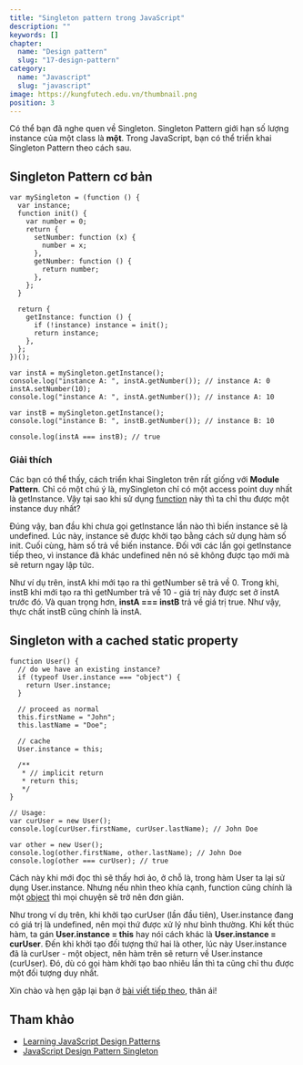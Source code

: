 ```yaml
---
title: "Singleton pattern trong JavaScript"
description: ""
keywords: []
chapter:
  name: "Design pattern"
  slug: "17-design-pattern"
category:
  name: "Javascript"
  slug: "javascript"
image: https://kungfutech.edu.vn/thumbnail.png
position: 3
---
```


Có thể bạn đã nghe quen về Singleton. Singleton Pattern giới hạn số lượng instance của một class là **một**. Trong JavaScript, bạn có thể triển khai Singleton Pattern theo cách sau.

## Singleton Pattern cơ bản

    var mySingleton = (function () {
      var instance;
      function init() {
        var number = 0;
        return {
          setNumber: function (x) {
            number = x;
          },
          getNumber: function () {
            return number;
          },
        };
      }

      return {
        getInstance: function () {
          if (!instance) instance = init();
          return instance;
        },
      };
    })();

    var instA = mySingleton.getInstance();
    console.log("instance A: ", instA.getNumber()); // instance A: 0
    instA.setNumber(10);
    console.log("instance A: ", instA.getNumber()); // instance A: 10

    var instB = mySingleton.getInstance();
    console.log("instance B: ", instB.getNumber()); // instance B: 10

    console.log(instA === instB); // true

### Giải thích

Các bạn có thể thấy, cách triển khai Singleton trên rất giống với **Module Pattern**. Chỉ có một chú ý là, mySingleton chỉ có một access point duy nhất là getInstance. Vậy tại sao khi sử dụng [function](/bai-viet/javascript/ham-trong-javascript) này thì ta chỉ thu được một instance duy nhất?

Đúng vậy, ban đầu khi chưa gọi getInstance lần nào thì biến instance sẽ là undefined. Lúc này, instance sẽ được khởi tạo bằng cách sử dụng hàm số init. Cuối cùng, hàm số trả về biến instance. Đối với các lần gọi getInstance tiếp theo, vì instance đã khác undefined nên nó sẽ không được tạo mới mà sẽ return ngay lập tức.

Như ví dụ trên, instA khi mới tạo ra thì getNumber sẽ trả về 0. Trong khi, instB khi mới tạo ra thì getNumber trả về 10 - giá trị này được set ở instA trước đó. Và quan trọng hơn, **instA === instB** trả về giá trị true. Như vậy, thực chất instB cũng chính là instA.

## Singleton with a cached static property

    function User() {
      // do we have an existing instance?
      if (typeof User.instance === "object") {
        return User.instance;
      }

      // proceed as normal
      this.firstName = "John";
      this.lastName = "Doe";

      // cache
      User.instance = this;

      /**
       * // implicit return
       * return this;
       */
    }

    // Usage:
    var curUser = new User();
    console.log(curUser.firstName, curUser.lastName); // John Doe

    var other = new User();
    console.log(other.firstName, other.lastName); // John Doe
    console.log(other === curUser); // true

Cách này khi mới đọc thì sẽ thấy hơi ảo, ở chỗ là, trong hàm User ta lại sử dụng User.instance. Nhưng nếu nhìn theo khía cạnh, function cũng chính là một [object](/bai-viet/javascript/object-la-gi-object-trong-javascript) thì mọi chuyện sẽ trở nên đơn giản.

Như trong ví dụ trên, khi khởi tạo curUser (lần đầu tiên), User.instance đang có giá trị là undefined, nên mọi thứ được xử lý như bình thường. Khi kết thúc hàm, ta gán **User.instance = this** hay nói cách khác là **User.instance = curUser**. Đến khi khởi tạo đối tượng thứ hai là other, lúc này User.instance đã là curUser - một object, nên hàm trên sẽ return về User.instance (curUser). Đó, dù có gọi hàm khởi tạo bao nhiêu lần thì ta cũng chỉ thu được một đối tượng duy nhất.

Xin chào và hẹn gặp lại bạn ở [bài viết tiếp theo](/js-pattern-4-pubsub-pattern/), thân ái!

## Tham khảo

- [Learning JavaScript Design Patterns](https://addyosmani.com/resources/essentialjsdesignpatterns/book/#singletonpatternjavascript)
- [JavaScript Design Pattern Singleton](http://robdodson.me/javascript-design-patterns-singleton/)

